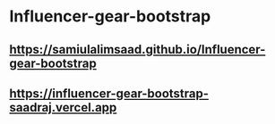 # Influencer-gear-bootstrap

## <https://samiulalimsaad.github.io/Influencer-gear-bootstrap>

## <https://influencer-gear-bootstrap-saadraj.vercel.app>
